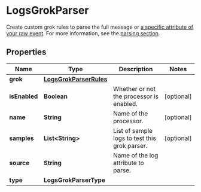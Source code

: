 

# LogsGrokParser

Create custom grok rules to parse the full message or [a specific attribute of your raw event](https://docs.datadoghq.com/logs/processing/parsing/#advanced-settings). For more information, see the [parsing section](https://docs.datadoghq.com/logs/processing/parsing).
## Properties

Name | Type | Description | Notes
------------ | ------------- | ------------- | -------------
**grok** | [**LogsGrokParserRules**](LogsGrokParserRules.md) |  | 
**isEnabled** | **Boolean** | Whether or not the processor is enabled. |  [optional]
**name** | **String** | Name of the processor. |  [optional]
**samples** | **List&lt;String&gt;** | List of sample logs to test this grok parser. |  [optional]
**source** | **String** | Name of the log attribute to parse. | 
**type** | **LogsGrokParserType** |  | 




